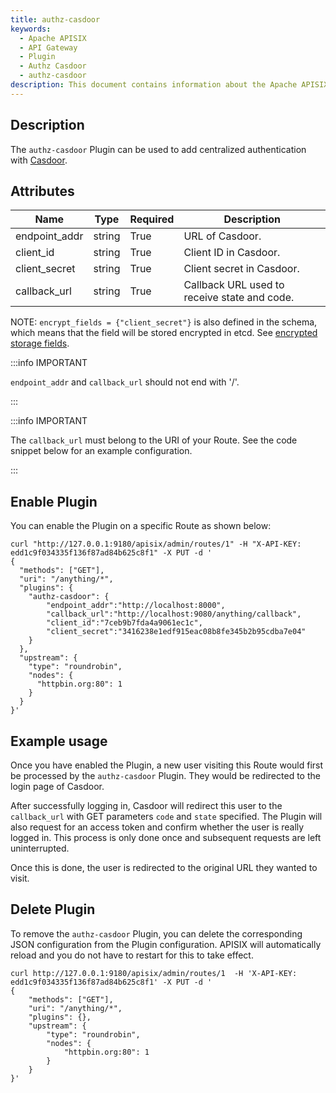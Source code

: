 ```yaml
---
title: authz-casdoor
keywords:
  - Apache APISIX
  - API Gateway
  - Plugin
  - Authz Casdoor
  - authz-casdoor
description: This document contains information about the Apache APISIX authz-casdoor Plugin.
---
```


<!--
#
# Licensed to the Apache Software Foundation (ASF) under one or more
# contributor license agreements.  See the NOTICE file distributed with
# this work for additional information regarding copyright ownership.
# The ASF licenses this file to You under the Apache License, Version 2.0
# (the "License"); you may not use this file except in compliance with
# the License.  You may obtain a copy of the License at
#
#     http://www.apache.org/licenses/LICENSE-2.0
#
# Unless required by applicable law or agreed to in writing, software
# distributed under the License is distributed on an "AS IS" BASIS,
# WITHOUT WARRANTIES OR CONDITIONS OF ANY KIND, either express or implied.
# See the License for the specific language governing permissions and
# limitations under the License.
#
-->

## Description

The `authz-casdoor` Plugin can be used to add centralized authentication with [Casdoor](https://casdoor.org/).

## Attributes

| Name          | Type   | Required | Description                                  |
|---------------|--------|----------|----------------------------------------------|
| endpoint_addr | string | True     | URL of Casdoor.                              |
| client_id     | string | True     | Client ID in Casdoor.                        |
| client_secret | string | True     | Client secret in Casdoor.                    |
| callback_url  | string | True     | Callback URL used to receive state and code. |

NOTE: `encrypt_fields = {"client_secret"}` is also defined in the schema, which means that the field will be stored encrypted in etcd. See [encrypted storage fields](../plugin-develop.md#encrypted-storage-fields).

:::info IMPORTANT

`endpoint_addr` and `callback_url` should not end with '/'.

:::

:::info IMPORTANT

The `callback_url` must belong to the URI of your Route. See the code snippet below for an example configuration.

:::

## Enable Plugin

You can enable the Plugin on a specific Route as shown below:

```shell
curl "http://127.0.0.1:9180/apisix/admin/routes/1" -H "X-API-KEY: edd1c9f034335f136f87ad84b625c8f1" -X PUT -d '
{
  "methods": ["GET"],
  "uri": "/anything/*",
  "plugins": {
    "authz-casdoor": {
        "endpoint_addr":"http://localhost:8000",
        "callback_url":"http://localhost:9080/anything/callback",
        "client_id":"7ceb9b7fda4a9061ec1c",
        "client_secret":"3416238e1edf915eac08b8fe345b2b95cdba7e04"
    }
  },
  "upstream": {
    "type": "roundrobin",
    "nodes": {
      "httpbin.org:80": 1
    }
  }
}'
```

## Example usage

Once you have enabled the Plugin, a new user visiting this Route would first be processed by the `authz-casdoor` Plugin. They would be redirected to the login page of Casdoor.

After successfully logging in, Casdoor will redirect this user to the `callback_url` with GET parameters `code` and `state` specified. The Plugin will also request for an access token and confirm whether the user is really logged in. This process is only done once and subsequent requests are left uninterrupted.

Once this is done, the user is redirected to the original URL they wanted to visit.

## Delete Plugin

To remove the `authz-casdoor` Plugin, you can delete the corresponding JSON configuration from the Plugin configuration. APISIX will automatically reload and you do not have to restart for this to take effect.

```shell
curl http://127.0.0.1:9180/apisix/admin/routes/1  -H 'X-API-KEY: edd1c9f034335f136f87ad84b625c8f1' -X PUT -d '
{
    "methods": ["GET"],
    "uri": "/anything/*",
    "plugins": {},
    "upstream": {
        "type": "roundrobin",
        "nodes": {
            "httpbin.org:80": 1
        }
    }
}'
```
